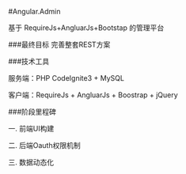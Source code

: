 #Angular.Admin

基于 RequireJs+AngluarJs+Bootstap 的管理平台

###最终目标
完善整套REST方案

###技术工具

服务端：PHP CodeIgnite3 + MySQL

客户端：RequireJs + AngluarJs + Boostrap + jQuery

###阶段里程碑

一. 前端UI构建

二. 后端Oauth权限机制

三. 数据动态化 